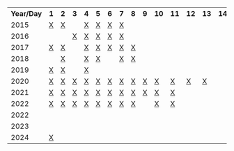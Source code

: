 <table>
	<tr>
		<th>Year/Day</th>
		<th>1</th>
		<th>2</th>
		<th>3</th>
		<th>4</th>
		<th>5</th>
		<th>6</th>
		<th>7</th>
		<th>8</th>
		<th>9</th>
		<th>10</th>
		<th>11</th>
		<th>12</th>
		<th>13</th>
		<th>14</th>
		<th>15</th>
		<th>16</th>
		<th>17</th>
		<th>18</th>
		<th>19</th>
		<th>20</th>
		<th>21</th>
		<th>22</th>
		<th>23</th>
		<th>24</th>
		<th>25</th>
	</tr>
	<tr>
		<td>2015</td>
		<td><a href="/2015/Task01" target="_blank">X</a></td>
		<td><a href="/2015/Task02" target="_blank">X</a></td>
		<td></td>
		<td><a href="/2015/Task04" target="_blank">X</a></td>
		<td><a href="/2015/Task05" target="_blank">X</a></td>
		<td><a href="/2015/Task06" target="_blank">X</a></td>
		<td><a href="/2015/Task07" target="_blank">X</a></td>
		<td></td>
		<td></td>
		<td></td>
		<td></td>
		<td></td>
		<td></td>
		<td></td>
		<td></td>
		<td></td>
		<td></td>
		<td></td>
		<td></td>
		<td></td>
		<td></td>
		<td></td>
		<td></td>
		<td></td>
		<td></td>
	</tr>
	<tr>
		<td>2016</td>
		<td></td>
		<td></td>
		<td><a href="/2016/Task03" target="_blank">X</a></td>
		<td><a href="/2016/Task04" target="_blank">X</a></td>
		<td><a href="/2016/Task05" target="_blank">X</a></td>
		<td><a href="/2016/Task06" target="_blank">X</a></td>
		<td><a href="/2016/Task07" target="_blank">X</a></td>
		<td></td>
		<td></td>
		<td></td>
		<td></td>
		<td></td>
		<td></td>
		<td></td>
		<td></td>
		<td></td>
		<td></td>
		<td></td>
		<td></td>
		<td></td>
		<td></td>
		<td></td>
		<td></td>
		<td></td>
		<td></td>
	</tr>
	<tr>
		<td>2017</td>
		<td><a href="/2017/Task01" target="_blank">X</a></td>
		<td><a href="/2017/Task02" target="_blank">X</a></td>
		<td></td>
		<td><a href="/2017/Task04" target="_blank">X</a></td>
		<td><a href="/2017/Task05" target="_blank">X</a></td>
		<td><a href="/2017/Task06" target="_blank">X</a></td>
		<td><a href="/2017/Task07" target="_blank">X</a></td>
		<td><a href="/2017/Task08" target="_blank">X</a></td>
		<td></td>
		<td></td>
		<td></td>
		<td></td>
		<td></td>
		<td></td>
		<td></td>
		<td></td>
		<td></td>
		<td></td>
		<td></td>
		<td></td>
		<td></td>
		<td></td>
		<td></td>
		<td></td>
		<td></td>
	</tr>
	<tr>
		<td>2018</td>
		<td></td>
		<td><a href="/2018/Task02" target="_blank">X</a></td>
		<td></td>
		<td><a href="/2018/Task04" target="_blank">X</a></td>
		<td><a href="/2018/Task05" target="_blank">X</a></td>
		<td></td>
		<td><a href="/2018/Task07" target="_blank">X</a></td>
		<td><a href="/2018/Task08" target="_blank">X</a></td>
		<td></td>
		<td></td>
		<td></td>
		<td></td>
		<td></td>
		<td></td>
		<td></td>
		<td></td>
		<td></td>
		<td></td>
		<td></td>
		<td></td>
		<td></td>
		<td></td>
		<td></td>
		<td></td>
		<td></td>
	</tr>
	<tr>
		<td>2019</td>
		<td><a href="/2019/Task01" target="_blank">X</a></td>
		<td><a href="/2019/Task02" target="_blank">X</a></td>
		<td></td>
		<td><a href="/2019/Task04" target="_blank">X</a></td>
		<td></td>
		<td></td>
		<td></td>
		<td></td>
		<td></td>
		<td></td>
		<td></td>
		<td></td>
		<td></td>
		<td></td>
		<td></td>
		<td></td>
		<td></td>
		<td></td>
		<td></td>
		<td></td>
		<td></td>
		<td></td>
		<td></td>
		<td></td>
		<td></td>
	</tr>
	<tr>
		<td>2020</td>
		<td><a href="/2020/Task01" target="_blank">X</a></td>
		<td><a href="/2020/Task02" target="_blank">X</a></td>
		<td><a href="/2020/Task03" target="_blank">X</a></td>
		<td><a href="/2020/Task04" target="_blank">X</a></td>
		<td><a href="/2020/Task05" target="_blank">X</a></td>
		<td><a href="/2020/Task06" target="_blank">X</a></td>
		<td><a href="/2020/Task07" target="_blank">X</a></td>
		<td><a href="/2020/Task08" target="_blank">X</a></td>
		<td><a href="/2020/Task09" target="_blank">X</a></td>
		<td><a href="/2020/Task10" target="_blank">X</a></td>
		<td><a href="/2020/Task11" target="_blank">X</a></td>
		<td><a href="/2020/Task12" target="_blank">X</a></td>
		<td><a href="/2020/Task13" target="_blank">X</a></td>
		<td></td>
		<td></td>
		<td></td>
		<td></td>
		<td><a href="/2020/Task18" target="_blank">X</a></td>
		<td><a href="/2020/Task19" target="_blank">X</a></td>
		<td></td>
		<td></td>
		<td></td>
		<td></td>
		<td></td>
		<td></td>
	</tr>
		<tr>
		<td>2021</td>
		<td><a href="/2021/Task01" target="_blank">X</a></td>
		<td><a href="/2021/Task02" target="_blank">X</a></td>
		<td><a href="/2021/Task03" target="_blank">X</a></td>
		<td><a href="/2021/Task04" target="_blank">X</a></td>
		<td><a href="/2021/Task05" target="_blank">X</a></td>
		<td><a href="/2021/Task06" target="_blank">X</a></td>
		<td><a href="/2021/Task07" target="_blank">X</a></td>
		<td><a href="/2021/Task08" target="_blank">X</a></td>
		<td><a href="/2021/Task09" target="_blank">X</a></td>
		<td><a href="/2021/Task10" target="_blank">X</a></td>
		<td><a href="/2021/Task11" target="_blank">X</a></td>
		<td></td>
		<td></td>
		<td></td>
		<td></td>
		<td></td>
		<td></td>
		<td></td>
		<td></td>
		<td></td>
		<td></td>
		<td></td>
		<td></td>
		<td></td>
		<td></td>
	</tr>
	</tr>
	<tr>
		<td>2022</td>
		<td><a href="/2022/Task01" target="_blank">X</a></td>
		<td><a href="/2022/Task02" target="_blank">X</a></td>
		<td><a href="/2022/Task03" target="_blank">X</a></td>
		<td><a href="/2022/Task04" target="_blank">X</a></td>
		<td><a href="/2022/Task05" target="_blank">X</a></td>
		<td><a href="/2022/Task06" target="_blank">X</a></td>
		<td><a href="/2022/Task07" target="_blank">X</a></td>
		<td><a href="/2022/Task08" target="_blank">X</a></td>
		<td></td>
		<td><a href="/2022/Task10" target="_blank">X</a></td>
		<td><a href="/2022/Task11" target="_blank">X</a></td>
		<td></td>
		<td></td>
		<td></td>
		<td></td>
		<td></td>
		<td></td>
		<td></td>
		<td></td>
		<td></td>
		<td></td>
		<td></td>
		<td></td>
		<td></td>
		<td></td>
	</tr>
	<tr>
		<td>2022</td>
		<td></td>
		<td></td>
		<td></td>
		<td></td>
		<td></td>
		<td></td>
		<td></td>
		<td></td>
		<td></td>
		<td></td>
		<td></td>
		<td></td>
		<td></td>
		<td></td>
		<td></td>
		<td></td>
		<td></td>
		<td></td>
		<td></td>
		<td></td>
		<td></td>
		<td></td>
		<td></td>
		<td></td>
		<td></td>
	</tr>			
	<tr>
		<td>2023</td>
		<td></td>
		<td></td>
		<td></td>
		<td></td>
		<td></td>
		<td></td>
		<td></td>
		<td></td>
		<td></td>
		<td></td>
		<td></td>
		<td></td>
		<td></td>
		<td></td>
		<td></td>
		<td></td>
		<td></td>
		<td></td>
		<td></td>
		<td></td>
		<td></td>
		<td></td>
		<td></td>
		<td></td>
		<td></td>
	</tr>			
	<tr>
		<td>2024</td>
		<td><a href="/2024/Task01" target="_blank">X</a></td>
		<td></td>
		<td></td>
		<td></td>
		<td></td>
		<td></td>
		<td></td>
		<td></td>
		<td></td>
		<td></td>
		<td></td>
		<td></td>
		<td></td>
		<td></td>
		<td></td>
		<td></td>
		<td></td>
		<td></td>
		<td></td>
		<td></td>
		<td></td>
		<td></td>
		<td></td>
		<td></td>
		<td></td>
	</tr>			
</table>